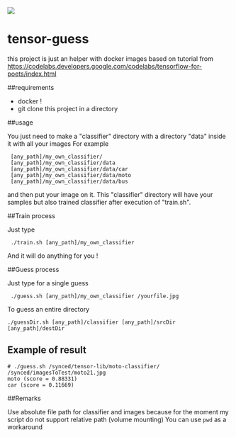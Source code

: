 [![](https://images.microbadger.com/badges/image/xblaster/tensor-guess.svg)](https://microbadger.com/images/xblaster/tensor-guess "Get your own image badge on microbadger.com")

# tensor-guess

this project is just an helper with docker images based on tutorial from https://codelabs.developers.google.com/codelabs/tensorflow-for-poets/index.html

##requirements

* docker !
* git clone this project in a directory

##usage 

You just need to make a "classifier" directory with a directory "data" inside it with all your images
For example
```
 [any_path]/my_own_classifier/
 [any_path]/my_own_classifier/data
 [any_path]/my_own_classifier/data/car
 [any_path]/my_own_classifier/data/moto
 [any_path]/my_own_classifier/data/bus
```
 and then put your image on it. 
 This "classifier" directory will have your samples but also trained classifier after execution of "train.sh". 

##Train process
 
Just type
```
 ./train.sh [any_path]/my_own_classifier
``` 
And it will do anything for you !

##Guess process

Just type for a single guess
```
 ./guess.sh [any_path]/my_own_classifier /yourfile.jpg
```

To guess an entire directory
```
./guessDir.sh [any_path]/classifier [any_path]/srcDir [any_path]/destDir
```

## Example of result
```
# ./guess.sh /synced/tensor-lib/moto-classifier/ /synced/imagesToTest/moto21.jpg
moto (score = 0.88331)
car (score = 0.11669)
```


##Remarks 

Use absolute file path for classifier and images because for the moment my script do not support relative path (volume mounting)
You can use `pwd` as a workaround
